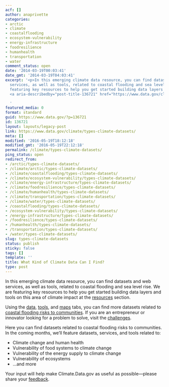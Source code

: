 ```yaml
---
acf: []
author: anaprivette
categories:
- arctic
- climate
- coastalflooding
- ecosystem-vulnerability
- energy-infrastructure
- foodresilience
- humanhealth
- transportation
- water
comment_status: open
date: '2014-03-19T00:03:41'
date_gmt: '2014-03-19T04:03:41'
excerpt: '<p>In this emerging climate data resource, you can find datasets and web
  services, as well as tools, related to coastal flooding and sea level rise. We are
  featuring key resources to help you get started building data layers and tools &hellip;
  <a aria-describedby="post-title-136721" href="https://www.data.gov/climate/types-climate-datasets/">Continued</a></p>

  '
featured_media: 0
format: standard
guid: https://www.data.gov/?p=136721
id: 136721
layout: layouts/legacy-post
link: https://www.data.gov/climate/types-climate-datasets/
meta: []
modified: '2016-05-19T18:12:18'
modified_gmt: '2016-05-19T22:12:18'
permalink: /climate/types-climate-datasets/
ping_status: open
redirect_from:
- /arctic/types-climate-datasets/
- /climate/arctic/types-climate-datasets/
- /climate/coastalflooding/types-climate-datasets/
- /climate/ecosystem-vulnerability/types-climate-datasets/
- /climate/energy-infrastructure/types-climate-datasets/
- /climate/foodresilience/types-climate-datasets/
- /climate/humanhealth/types-climate-datasets/
- /climate/transportation/types-climate-datasets/
- /climate/water/types-climate-datasets/
- /coastalflooding/types-climate-datasets/
- /ecosystem-vulnerability/types-climate-datasets/
- /energy-infrastructure/types-climate-datasets/
- /foodresilience/types-climate-datasets/
- /humanhealth/types-climate-datasets/
- /transportation/types-climate-datasets/
- /water/types-climate-datasets/
slug: types-climate-datasets
status: publish
sticky: false
tags: []
template: ''
title: What Kind of Climate Data Can I Find?
type: post
---
```

In this emerging climate data resource, you can find datasets and web services, as well as tools, related to coastal flooding and sea level rise. We are featuring key resources to help you get started building data layers and tools on this area of climate impact at the [resources](https://www.data.gov/climate/climate-resources) section.


Using the [data](http://catalog.data.gov/dataset?groups=climate5434&_groups_limit=0), [tools](/climate/climate-tools), and [maps](/climate/hurricanes-tropical-storms/) tabs, you can find more datasets related to [coastal flooding risks to communities](https://www.data.gov/coastalflooding/). If you are an entrepreneur or innovator looking for a problem to solve, visit the [challenges](/climate/climate-challenges).


Here you can find datasets related to coastal flooding risks to communities. In the coming months, we’ll feature datasets, services, and tools related to:


* Climate change and human health
* Vulnerability of food systems to climate change
* Vulnerability of the energy supply to climate change
* Vulnerability of ecosystems
* …and more


Your input will help make Climate.Data.gov as useful as possible—please share your [feedback](/climate/climate-feedback/).


